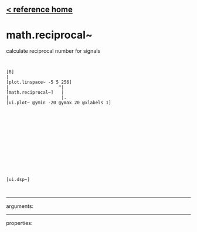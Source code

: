[< reference home](ceammc_lib.html)
---

# math.reciprocal~


calculate reciprocal number for signals

```


[B]
|
[plot.linspace~ -5 5 256]
|                   ^|
[math.reciprocal~]   |
|                    |.
[ui.plot~ @ymin -20 @ymax 20 @xlabels 1]














[ui.dsp~]

            
```

---
arguments:


---
properties:


